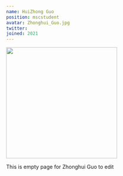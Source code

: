 ```yaml
---
name: HuiZhong Guo
position: mscstudent
avatar: Zhonghui_Guo.jpg
twitter:
joined: 2021
---
```


<img width="300" src="{{site.baseurl}}/images/people/{{page.avatar}}" data-action="zoom">

This is empty page for Zhonghui Guo to edit
